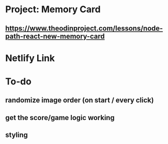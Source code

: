 # Project: Memory Card
## https://www.theodinproject.com/lessons/node-path-react-new-memory-card

# Netlify Link
##

# To-do
## randomize image order (on start / every click)
## get the score/game logic working
## styling